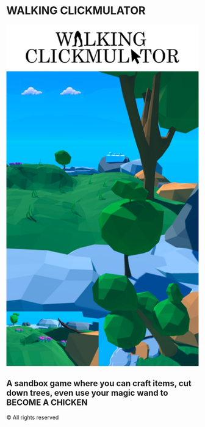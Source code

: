 # WALKING CLICKMULATOR

<img src="./img.jpeg" alt="Logo">


## A sandbox game where you can craft items, cut down trees, even use your magic wand to BECOME A CHICKEN



© All rights reserved
